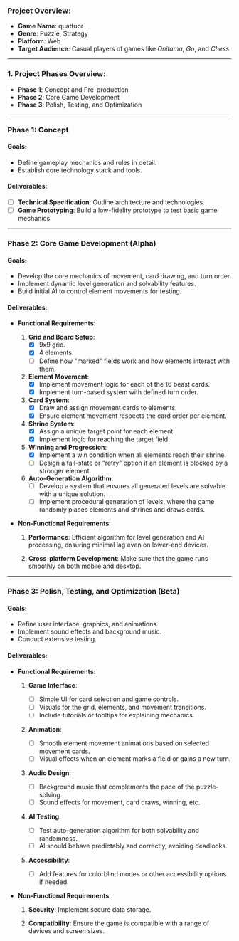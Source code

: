 ### Project Overview:

* **Game Name**: quattuor
* **Genre**: Puzzle, Strategy
* **Platform**: Web
* **Target Audience**: Casual players of games like *Onitama*, *Go*, and *Chess*.

---

### 1. Project Phases Overview:

* **Phase 1**: Concept and Pre-production
* **Phase 2**: Core Game Development
* **Phase 3**: Polish, Testing, and Optimization

---

### Phase 1: Concept

#### Goals:

* Define gameplay mechanics and rules in detail.
* Establish core technology stack and tools.

#### Deliverables:

* [ ] **Technical Specification**: Outline architecture and technologies.
* [ ] **Game Prototyping**: Build a low-fidelity prototype to test basic game mechanics.

---

### Phase 2: Core Game Development (Alpha)

#### Goals:

* Develop the core mechanics of movement, card drawing, and turn order.
* Implement dynamic level generation and solvability features.
* Build initial AI to control element movements for testing.

#### Deliverables:

* **Functional Requirements**:

  1. **Grid and Board Setup**:
     * [x] 9x9 grid.
     * [x] 4 elements.
     * [ ] Define how "marked" fields work and how elements interact with them.

  2. **Element Movement**:
     * [x] Implement movement logic for each of the 16 beast cards.
     * [x] Implement turn-based system with defined turn order.

  3. **Card System**:
     * [x] Draw and assign movement cards to elements.
     * [x] Ensure element movement respects the card order per element.

  4. **Shrine System**:
     * [x] Assign a unique target point for each element.
     * [x] Implement logic for reaching the target field.

  5. **Winning and Progression**:
     * [x] Implement a win condition when all elements reach their shrine.
     * [ ] Design a fail-state or "retry" option if an element is blocked by a stronger element.

  6. **Auto-Generation Algorithm**:
     * [ ] Develop a system that ensures all generated levels are solvable with a unique solution.
     * [ ] Implement procedural generation of levels, where the game randomly places elements and shrines and draws cards.

* **Non-Functional Requirements**:

   1. **Performance**: Efficient algorithm for level generation and AI processing, ensuring minimal lag even on lower-end devices.

   2. **Cross-platform Development**: Make sure that the game runs smoothly on both mobile and desktop.

---

### Phase 3: Polish, Testing, and Optimization (Beta)

#### Goals:

* Refine user interface, graphics, and animations.
* Implement sound effects and background music.
* Conduct extensive testing.

#### Deliverables:

* **Functional Requirements**:

  1. **Game Interface**:

     * [ ] Simple UI for card selection and game controls.
     * [ ] Visuals for the grid, elements, and movement transitions.
     * [ ] Include tutorials or tooltips for explaining mechanics.

  2. **Animation**:

     * [ ] Smooth element movement animations based on selected movement cards.
     * [ ] Visual effects when an element marks a field or gains a new turn.

  3. **Audio Design**:

     * [ ] Background music that complements the pace of the puzzle-solving.
     * [ ] Sound effects for movement, card draws, winning, etc.

  4. **AI Testing**:

     * [ ] Test auto-generation algorithm for both solvability and randomness.
     * [ ] AI should behave predictably and correctly, avoiding deadlocks.

  5. **Accessibility**:

     * [ ] Add features for colorblind modes or other accessibility options if needed.

* **Non-Functional Requirements**:

  1. **Security**: Implement secure data storage.

  2. **Compatibility**: Ensure the game is compatible with a range of devices and screen sizes.
